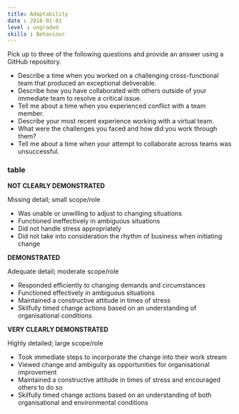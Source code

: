 ```yaml
---
title: Adaptability
date : 2018-01-01
level : ungraded
skills : Behaviour
---
```

Pick up to three of the following questions and provide an answer using a GitHub repository.

- Describe a time when you worked on a challenging cross-functional team that produced an exceptional deliverable.
- Describe how you have collaborated with others outside of your immediate team to resolve a critical issue.
- Tell me about a time when you experienced conflict with a team member.
- Describe your most recent experience working with a virtual team.
 - What were the challenges you faced and how did you work through them?
- Tell me about a time when your attempt to collaborate across teams was unsuccessful.



### table

**NOT CLEARLY DEMONSTRATED**

Missing detail; small scope/role

- Was unable or unwilling to adjust to changing situations
- Functioned ineffectively in ambiguous situations
- Did not handle stress appropriately
- Did not take into consideration the rhythm of business when initiating change

**DEMONSTRATED**

Adequate detail; moderate scope/role

- Responded efficiently to changing demands and circumstances
- Functioned effectively in ambiguous situations
- Maintained a constructive attitude in times of stress
- Skilfully timed change actions based on an understanding of organisational conditions

**VERY CLEARLY DEMONSTRATED**

Highly detailed; large scope/role

- Took immediate steps to incorporate the change into their work stream
- Viewed change and ambiguity as opportunities for organisational improvement
- Maintained a constructive attitude in times of stress and encouraged others to do so
- Skilfully timed change actions based on an understanding of both organisational and environmental conditions
